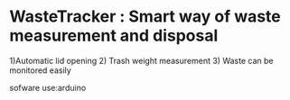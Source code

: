 # WasteTracker : Smart way of waste  measurement and disposal

1)Automatic lid opening
2) Trash weight measurement
3) Waste can be monitored easily

sofware use:arduino

